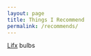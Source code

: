 ```yaml
---
layout: page
title: Things I Recommend
permalink: /recommends/
---
```


[Lifx] bulbs

[Lifx]:(http://lifx.refr.cc/P7XQTZ7)
[github]:(https://www.github.com/bmccraw86)
[mccrw]:(http://www.mccrw.com/)
